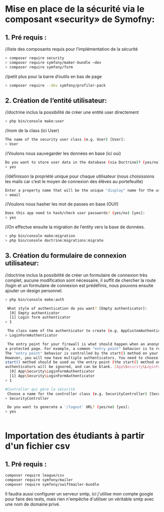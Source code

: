 # Mise en place de la sécurité via le composant «security» de Symofny:

## 1. Pré requis :
//liste des composants requis pour l’implémentation de la sécurité
```bash
> composer require security
> composer require symfony/maker-bundle –dev
> composer require symfony/form
```

//petit plus pour la barre d’outils en bas de page
```bash
> composer require --dev symfony/profiler-pack
```

## 2. Création de l’entité utilisateur:

//doctrine inclus la possibilité de créer une entité user directement
```bash
> php bin/console make:user
```

//nom de la class (ici User)
```bash
The name of the security user class (e.g. User) [User]:
> User
```

//Voulons nous sauvegarder les données en base (ici oui)
```bash
Do you want to store user data in the database (via Doctrine)? (yes/no) [yes]:
> yes
```

//définisson la propriété unique pour chaque utilisateur (nous choisissions les mails car c’est le moyen de connexion des élèves au portefeuille)
```bash
Enter a property name that will be the unique "display" name for the user (e.g. email, username, uuid [email]
> email
```

//Voulons nous hasher les mot de passes en base (OUI!)
```bash
Does this app need to hash/check user passwords? (yes/no) [yes]:
> yes
```

//On effectue ensuite la migration de l’entity vers la base de données.
```bash
> php bin/console make:migration
> php bin/console doctrine:migrations:migrate
```

## 3. Création du formulaire de connexion utilisateur:
//doctrine inclus la possibilité de créer un formulaire de connexion très complet, aucune modification sont nécessaire, il suffit de chercher la route /login et un formulaire de connexion est prédéfinis, nous pouvons ensuite ajouter un design personnel.
```bash
> php bin/console make:auth

 What style of authentication do you want? [Empty authenticator]:
  [0] Empty authenticator
  [1] Login form authenticator
> 1

 The class name of the authenticator to create (e.g. AppCustomAuthenticator):
> LoginFormAuthenticator

 The entry point for your firewall is what should happen when an anonymous user tries to access
a protected page. For example, a common "entry point" behavior is to redirect to the login page.
The "entry point" behavior is controlled by the start() method on your authenticator.
However, you will now have multiple authenticators. You need to choose which authenticator\'s
start() method should be used as the entry point (the start() method on all other
authenticators will be ignored, and can be blank. [App\Security\LoginFormAuthenticator]:
  [0] App\Security\LoginFormAuthenticator
  [1] App\Security\LoginFormAuthenticator
> 1

#Controller qui gère la sécurité
 Choose a name for the controller class (e.g. SecurityController) [SecurityController]:
> SecurityController

 Do you want to generate a '/logout' URL? (yes/no) [yes]:
> yes
 
```

# Importation des étudiants à partir d'un fichier csv
## 1. Pré requis :
```bash
composer require league/csv
composer require symfony/mailer
composer require symfony/swiftmailer-bundle
```
Il faudra aussi configurer un serveur smtp, ici j'utilise mon compte google pour faire des tests, 
mais rien n'empêche d'utiliser un véritable smtp avec une nom de domaine privé.